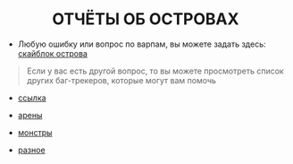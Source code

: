 <center><h1>ОТЧЁТЫ ОБ ОСТРОВАХ</h1></center>

* Любую ошибку или вопрос по варпам, вы можете задать здесь:
[скайблок острова](https://github.com/AWRLD/skyblock_bug-tracker/issues) 

> Если у вас есть другой вопрос, то вы можете просмотреть список других баг-трекеров, которые могут вам помочь

* [ссылка](https://github.com/AWRLD/warps_bug-tracker/issues)

* [арены](https://github.com/AWRLD/arenas_bug-tracker/issues)

* [монстры](https://github.com/AWRLD/monsters_bug-tracker/issues)

* [разное](https://github.com/AWRLD/other_bug-tracker/issues)
